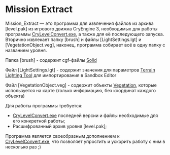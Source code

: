 # Mission Extract

Mission_Extract — это программа для извлечения файлов из архива \[level.pak\] из игрового движка CryEngine 3, необходимых для работы программы [CryLevelConvert.exe](https://github.com/prophetl33t/CryLevelConvert), а также для её последующего запуска. Вторично извлекает папку \[brush\] и файлы \[LightSettings.lgt\] и \[VegetationObject.veg\], наконец, программа собирает всё в одну папку с названием уровня.

Папка \[brush\] - содержит cgf-файлы [Solid](https://www.cryengine.com/docs/static/engines/cryengine-3/categories/1114113/pages/1048697)

Файл \[LightSettings.lgt\] - содержит значения для параметров [Terrain Lighting Tool](https://www.cryengine.com/docs/static/engines/cryengine-3/categories/1114113/pages/1048741) для импортирования в Sandbox Editor

Файл \[VegetationObject.veg\] - содержит объекты [Vegetation](https://www.cryengine.com/docs/static/engines/cryengine-3/categories/1114113/pages/1310884), которые используется на карте (только информацию, без координат каждого объекта)

Для работы программы требуется:
- [CryLevelConvert.exe](https://github.com/prophetl33t/CryLevelConvert) последней версии и файлы необходимые для его конкретной работы;
- Расшифрованный архив уровня \[level.pak\];

Программа является своеобразным дополнением к [CryLevelConvert.exe](https://github.com/prophetl33t/CryLevelConvert), что позволяет упростить и ускорить работу с ним в несколько раз ;)

